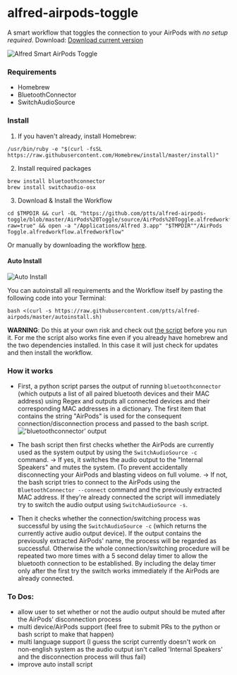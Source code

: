 # alfred-airpods-toggle

A smart workflow that toggles the connection to your AirPods with *no setup required*.
Download: [Download current version](https://github.com/ptts/alfred-airpods-toggle/blob/master/AirPods%20Toggle/source/AirPods%20Toggle.alfredworkflow?raw=true)

![Alfred Smart AirPods Toggle](https://github.com/ptts/alfred-airpods-toggle/blob/master/images/alfred_airpods.gif)

### Requirements
- Homebrew
- BluetoothConnector
- SwitchAudioSource

### Install
1. If you haven't already, install Homebrew:
```
/usr/bin/ruby -e "$(curl -fsSL https://raw.githubusercontent.com/Homebrew/install/master/install)"
```
2. Install required packages
```
brew install bluetoothconnector
brew install switchaudio-osx
```
3. Download & Install the Workflow
```
cd $TMPDIR && curl -OL "https://github.com/ptts/alfred-airpods-toggle/blob/master/AirPods%20Toggle/source/AirPods%20Toggle.alfredworkflow?raw=true" && open -a "/Applications/Alfred 3.app" "$TMPDIR""/AirPods Toggle.alfredworkflow.alfredworkflow"
```
Or manually by downloading the workflow [here](https://github.com/ptts/alfred-airpods-toggle/blob/master/AirPods%20Toggle/source/AirPods%20Toggle.alfredworkflow?raw=true).

#### Auto Install
![Auto Install](https://raw.githubusercontent.com/ptts/alfred-airpods-toggle/master/images/auto_install.gif)

You can autoinstall all requirements and the Workflow itself by pasting the following code into your Terminal:
```
bash <(curl -s https://raw.githubusercontent.com/ptts/alfred-airpods/master/autoinstall.sh)
```
**WARNING**: Do this at your own risk and check out [the script](https://raw.githubusercontent.com/ptts/alfred-airpods-toggle/master/autoinstall.sh) before you run it. For me the script also works fine even if you already have homebrew and the two dependencies installed. In this case it will just check for updates and then install the workflow.

### How it works
- First, a python script parses the output of running ```bluetoothconnector``` (which outputs a list of all paired bluetooth devices and their MAC address) using Regex and outputs all connected devices and their corresponding MAC addresses in a dictionary. The first item that contains the string "AirPods" is used for the consequent connection/disconnection process and passed to the bash script.
!['bluetoothconnector' output](https://github.com/ptts/alfred-airpods-toggle/blob/master/images/alfred_bluetoothconnector.jpg)

- The bash script then first checks whether the AirPods are currently used as the system output by using the ```SwitchAudioSource -c``` command.
→ If yes, it switches the audio output to the "Internal Speakers" and mutes the system. (To prevent accidentally disconnecting your AirPods and blasting videos on full volume.
→ If not, the bash script tries to connect to the AirPods using the ```BluetoothConnector --connect``` command and the previously extracted MAC address. 
If they're already connected the script will immediately try to switch the audio output using ```SwitchAudioSource -s```.

- Then it checks whether the connection/switching process was successful by using the  ```SwitchAudioSource -c``` (which returns the currently active audio output device). If the output contains the previously extracted AirPods' name, the process will be regarded as successful.
Otherwise the whole connection/switching procedure will be repeated two more times with a 5 second delay timer to allow the bluetooth connection to be established. By including the delay timer only after the first try the switch works immediately if the AirPods are already connected. 

### To Dos:
- allow user to set whether or not the audio output should be muted after the AirPods' disconnection process
- multi device/AirPods support (feel free to submit PRs to the python or bash script to make that happen)
- multi language support (I guess the script currently doesn't work on non-english system as the audio output isn't called 'Internal Speakers' and the disconnection process will thus fail)
- improve auto install script
